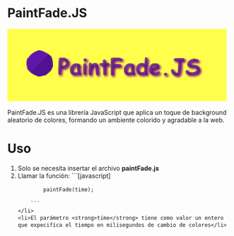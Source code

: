 # PaintFade.JS

<img src="https://github.com/Server1567/PaintFade.JS/blob/master/logo.png" />

PaintFade.JS es una librería JavaScript que aplica un toque de background aleatorio de colores, formando un ambiente colorido y agradable a la web.

# Uso

<ol>
	<li>Solo se necesita insertar el archivo <strong>paintFade.js</strong></li>
	<li>Llamar la función:
		```[javascript]

			paintFade(time);

		```
	</li>
	<li>El parámetro <strong>time</strong> tiene como valor un entero que expecifíca el tiempo en milisegundos de cambio de colores</li>
</ol>

